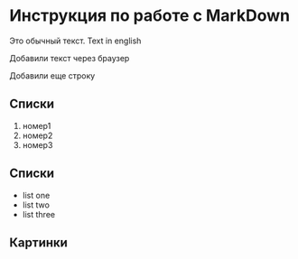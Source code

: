 # Инструкция по работе с MarkDown

Это обычный текст. Text in english

Добавили текст через браузер

Добавили еще строку

## Списки
1. номер1
2. номер2
3. номер3 

## Списки
* list one
* list two
* list three

## Картинки
